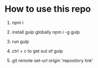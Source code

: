 # How to use this repo

1. npm i

2. install gulp globally npm i -g gulp

3. run gulp

4. ctrl + c to get out of gulp

5. git remote set-url origin 'repository link'